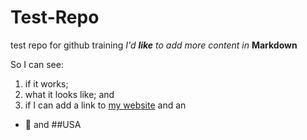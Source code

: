 # Test-Repo
test repo for github training
*I'd **like** to add more content in* **Markdown**

So I can see:
1. if it works;
2. what it looks like; and
3. if I can add a link to [my website](https://robincarnahan.app.cloud.gov/) and an 
* :tada: and 
##USA

